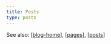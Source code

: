 ```yaml
---
title: Posts
type: posts
---
```


See also: [[blog-home]], [[pages]], [[posts]]


[//begin]: # "Autogenerated link references for markdown compatibility"
[blog-home]: blog-home "Blog home page"
[pages]: pages "Pages"
[posts]: posts "Posts"
[//end]: # "Autogenerated link references"